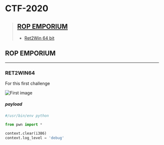 # CTF-2020

> ## [ROP EMPORIUM](#rop)
>
> - [Ret2Win 64 bit](#ret2win)





## ROP EMPORIUM<a name="rop"></a>

***

### RET2WIN64<a name="ret2win"></a>

For this first challenge

![First image](https://github.com/jpowellroot/CTF-2020/blob/master/2-1.png?raw=true)

##### payload

~~~ python
#/usr/bin/env python

from pwn import *

context.clear(i386)
context.log_level = 'debug'


~~~
